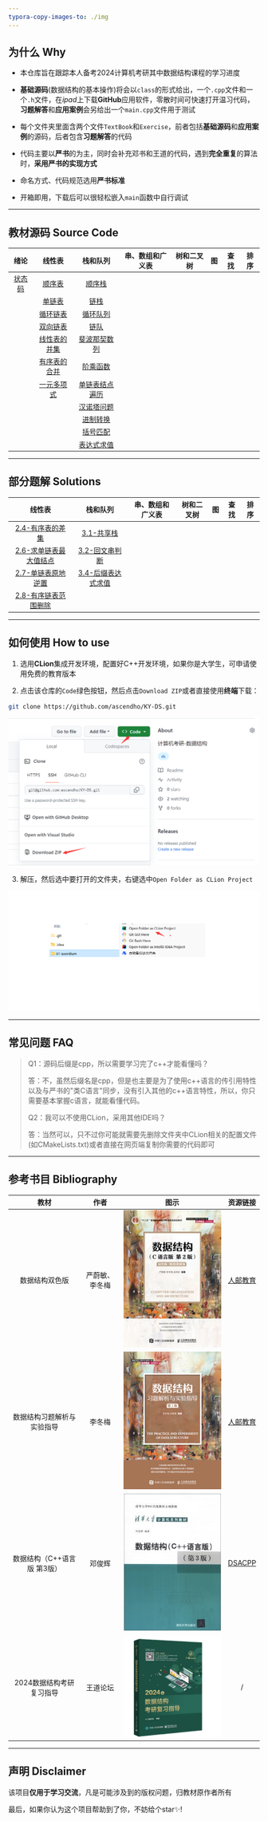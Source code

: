 ```yaml
---
typora-copy-images-to: ./img
---
```


## 为什么 Why

- 本仓库旨在跟踪本人备考2024计算机考研其中数据结构课程的学习进度

- **基础源码**(数据结构的基本操作)将会以`class`的形式给出，一个`.cpp`文件和一个`.h`文件，在*ipad*上下载**GitHub**应用软件，零散时间可快速打开温习代码，**习题解答**和**应用案例**会另给出一个`main.cpp`文件用于测试

- 每个文件夹里面含两个文件`TextBook`和`Exercise`，前者包括**基础源码**和**应用案例**的源码，后者包含**习题解答**的代码

- 代码主要以**严书**的为主，同时会补充邓书和王道的代码，遇到**完全重复**的算法时，**采用严书的实现方式**

- 命名方式、代码规范选用**严书标准**

- 开箱即用，下载后可以很轻松嵌入`main`函数中自行调试

------



## 教材源码 Source Code

|                 绪论                 |                            线性表                            |                           栈和队列                           | 串、数组和广义表 | 树和二叉树 |  图  | 查找 | 排序 |
| :----------------------------------: | :----------------------------------------------------------: | :----------------------------------------------------------: | :--------------: | :--------: | :--: | ---- | :--: |
| <a href="Status/Status.h">状态码</a> |   <a href="02-Linear List/TextBook/SqList.cpp">顺序表</a>    | <a href="03-Stack and Queue/TextBook/SqStack.cpp">顺序栈</a> |                  |            |      |      |      |
|                                      |  <a href="02-Linear List/TextBook/LinkList.cpp">单链表</a>   | <a href="03-Stack and Queue/TextBook/LinkStack.cpp">链栈</a> |                  |            |      |      |      |
|                                      | <a href="02-Linear List/TextBook/CLinkList.cpp">循环链表</a> | <a href="03-Stack and Queue/TextBook/SqQueue.cpp">循环队列</a> |                  |            |      |      |      |
|                                      | <a href="02-Linear List/TextBook/DuLinkList.cpp">双向链表</a> | <a href="03-Stack and Queue/TextBook/LinkQueue.cpp">链队</a> |                  |            |      |      |      |
|                                      | <a href="02-Linear List/TextBook/Union.cpp">线性表的并集</a> | <a href="03-Stack and Queue\TextBook\Fib.cpp">斐波那契数列</a> |                  |            |      |      |      |
|                                      | <a href="02-Linear List/TextBook/MergeList.cpp">有序表的合并</a> | <a href="03-Stack and Queue\TextBook\Fact.cpp">阶乘函数</a>  |                  |            |      |      |      |
|                                      | <a href="02-Linear List/TextBook/Polynomial.cpp">一元多项式</a> | <a href="03-Stack and Queue\TextBook\TraverseList.cpp">单链表结点遍历</a> |                  |            |      |      |      |
|                                      |                                                              | <a href="03-Stack and Queue\TextBook\Hanoi.cpp">汉诺塔问题</a> |                  |            |      |      |      |
|                                      |                                                              | <a href="03-Stack and Queue/TextBook/Conversion.cpp">进制转换</a> |                  |            |      |      |      |
|                                      |                                                              | <a href="03-Stack and Queue/TextBook/Matching.cpp">括号匹配</a> |                  |            |      |      |      |
|                                      |                                                              | <a href="03-Stack and Queue\TextBook\EvaluateExpression.cpp">表达式求值</a> |                  |            |      |      |      |

------



## 部分题解 Solutions

|                            线性表                            |                           栈和队列                           | 串、数组和广义表 | 树和二叉树 |  图  | 查找 | 排序 |
| :----------------------------------------------------------: | :----------------------------------------------------------: | :--------------: | :--------: | :--: | :--: | :--: |
| <a href="02-Linear List/Exercise/Difference.cpp">2.4-有序表的差集</a> | <a href="03-Stack and Queue/Exercise/DblStack.cpp">3.1-共享栈</a> |                  |            |      |      |      |
| <a href="02-Linear List/Exercise/Max.cpp">2.6-求单链表最大值结点</a> | <a href="03-Stack and Queue\Exercise\IsPalindrome.cpp">3.2-回文串判断</a> |                  |            |      |      |      |
| <a href="02-Linear List/Exercise/Inverse.cpp">2.7-单链表原地逆置</a> | <a href="03-Stack and Queue/Exercise/Postfix.cpp">3.4-后缀表达式求值</a> |                  |            |      |      |      |
| <a href="02-Linear List/Exercise/DeleteMinMax.cpp">2.8-有序链表范围删除</a> |                                                              |                  |            |      |      |      |

------



## 如何使用 How to use

1. 选用**CLion**集成开发环境，配置好C++开发环境，如果你是大学生，可申请使用免费的教育版本

2. 点击该仓库的`Code`绿色按钮，然后点击`Download ZIP`或者直接使用**终端**下载：

```bash
git clone https://github.com/ascendho/KY-DS.git
```

![](img/C0J__QFOH%5D4RD%7D%5BU%7DHYWV@B.png)

3. 解压，然后选中要打开的文件夹，右键选中`Open Folder as CLion Project`

![1](img/1.png)

------



## 常见问题 FAQ

> Q1：源码后缀是cpp，所以需要学习完了c++才能看懂吗？
>
> 答：不，虽然后缀名是cpp，但是也主要是为了使用c++语言的传引用特性以及与严书的"类C语言"同步，没有引入其他的c++语言特性，所以，你只需要基本掌握c语言，就能看懂代码。
>
> 
>
> Q2：我可以不使用CLion，采用其他IDE吗？
>
> 答：当然可以，只不过你可能就需要先删除文件夹中CLion相关的配置文件(如CMakeLists.txt)或者直接在网页端复制你需要的代码即可

------



## 参考书目 Bibliography

|            教材             |      作者      |                             图示                             |                           资源链接                           |
| :-------------------------: | :------------: | :----------------------------------------------------------: | :----------------------------------------------------------: |
|       数据结构双色版        | 严蔚敏、李冬梅 | ![数据结构（C语言版）（第2版）](img/2110398aa6025c417e71.jpeg) | <a href="https://www.ryjiaoyu.com/book/details/45170">人邮教育</a> |
| 数据结构习题解析与实验指导  |     李冬梅     | ![数据结构习题解析与实验指导](img/2204c1aa113663e88ab9.png)  | <a href="https://www.ryjiaoyu.com/book/details/43313">人邮教育</a> |
| 数据结构（C++语言版 第3版） |     邓俊辉     |      ![数据结构（C++语言版 第3版）](img/s28064419.jpg)       | <a href="https://dsa.cs.tsinghua.edu.cn/~deng/ds/dsacpp/index.htm">DSACPP</a> |
|  2024数据结构考研复习指导   |    王道论坛    | ![image-20230619194511434](img/image-20230619194511434.png)  |                              /                               |

------



## 声明 Disclaimer

该项目**仅用于学习交流**，凡是可能涉及到的版权问题，归教材原作者所有

最后，如果你认为这个项目帮助到了你，不妨给个star✨!

